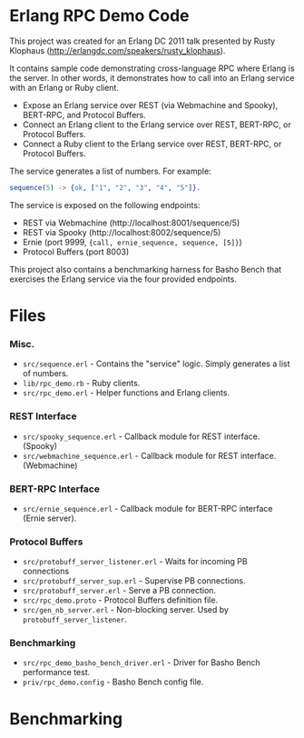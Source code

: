 # Erlang RPC Demo Code

This project was created for an Erlang DC 2011 talk presented by Rusty Klophaus (http://erlangdc.com/speakers/rusty_klophaus).

It contains sample code demonstrating cross-language RPC where Erlang
is the server. In other words, it demonstrates how to call into an
Erlang service with an Erlang or Ruby client.

+ Expose an Erlang service over REST (via Webmachine and Spooky), BERT-RPC, and Protocol Buffers.
+ Connect an Erlang client to the Erlang service over REST, BERT-RPC, or Protocol Buffers.
+ Connect a Ruby client to the Erlang service over REST, BERT-RPC, or Protocol Buffers.

The service generates a list of numbers. For example:

```erlang
sequence(5) -> {ok, ["1", "2", "3", "4", "5"]}.
```

The service is exposed on the following endpoints:

+ REST via Webmachine (http://localhost:8001/sequence/5)
+ REST via Spooky (http://localhost:8002/sequence/5)
+ Ernie (port 9999, `{call, ernie_sequence, sequence, [5]}`)
+ Protocol Buffers (port 8003)

This project also contains a benchmarking harness for Basho Bench that exercises the Erlang service via the four provided endpoints.

# Files

### Misc.

+ `src/sequence.erl` - Contains the "service" logic. Simply generates a list of numbers.
+ `lib/rpc_demo.rb` - Ruby clients.
+ `src/rpc_demo.erl` - Helper functions and Erlang clients.

### REST Interface

+ `src/spooky_sequence.erl` - Callback module for REST interface. (Spooky)
+ `src/webmachine_sequence.erl` - Callback module for REST interface. (Webmachine)

### BERT-RPC Interface

+ `src/ernie_sequence.erl` - Callback module for BERT-RPC interface (Ernie server).

### Protocol Buffers

+ `src/protobuff_server_listener.erl` - Waits for incoming PB connections
+ `src/protobuff_server_sup.erl` - Supervise PB connections.
+ `src/protobuff_server.erl` - Serve a PB connection.
+ `src/rpc_demo.proto` - Protocol Buffers definition file.
+ `src/gen_nb_server.erl` - Non-blocking server. Used by `protobuff_server_listener`.

### Benchmarking

+ `src/rpc_demo_basho_bench_driver.erl` - Driver for Basho Bench performance test.
+ `priv/rpc_demo.config` - Basho Bench config file.

# Benchmarking

